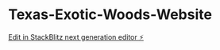 # Texas-Exotic-Woods-Website

[Edit in StackBlitz next generation editor ⚡️](https://stackblitz.com/~/github.com/ScorpusIII/Texas-Exotic-Woods-Website)